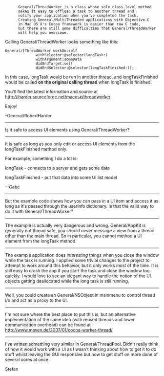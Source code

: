 

          General/ThreadWorker is a class whose sole class-level method
          makes it easy to offload a task to another thread and
          notify your application when you've completed the task.
          Creating General/MultiThreaded applications with Objective-C
          in Mac OS X's Cocoa framework is easier than raw C code,
          but there are still some difficulties that General/ThreadWorker
          will help you overcome.

Calling General/ThreadWorker looks something like this:
    
    General/[ThreadWorker workOn:self 
                  withSelector:@selector(longTask:) 
                  withArgument:someData
                  didEndTarget:self
                  didEndSelector:@selector(longTaskFinished:)];

In this case, longTask would be run in another thread, and longTaskFinished would be called **on the original calling thread** when longTask is finished.

You'll find the latest information and source at http://iharder.sourceforge.net/macosx/threadworker

Enjoy!

-General/RobertHarder

----

Is it safe to access UI elements using General/ThreadWorker?

----

It is safe as long as you only edit or access UI elements from the longTaskFinished method only.

For example, something I do a lot is:

longTask - connects to a server and gets some data

longTaskFinished - put that data into some UI list model

--Gabe

----

But the example code shows how you can pass in a UI item and access it as long as it's passed through the userInfo dictionary. Is that the valid way to do it with General/ThreadWorker?

----

The example is actually very dangerous and wrong. General/AppKit is generally not thread safe, you should *never* message a view from a thread other than the main thread. So in particular, you cannot method a UI element from the longTask method.

----

The example application does *interesting* things when you close the window while the task is running. I applied some trivial changes to the project to attempt to work around this behavior, but it only works most of the time. It is still easy to crash the app if you start the task and close the window too quickly. I would love to see an elegant way to handle the notion of the UI objects getting deallocated while the long task is still running.

----

Well, you could create an General/NSObject in mainmenu to control thread i/o and act as a proxy to the UI.

----

I'm not sure where the best place to put this is, but an alternative implementation of the same idea (with reused threads and lower communication overhead) can be found at http://www.maven.de/2007/01/cocoa-worker-thread/

----
I've written something very similar in General/ThreadPool. Didn't really think of how it would work with a UI as I wasn't thinking about how to get it to do stuff whilst leaving the GUI responsive but how to get stuff on more done of several cores at once.

Stefan